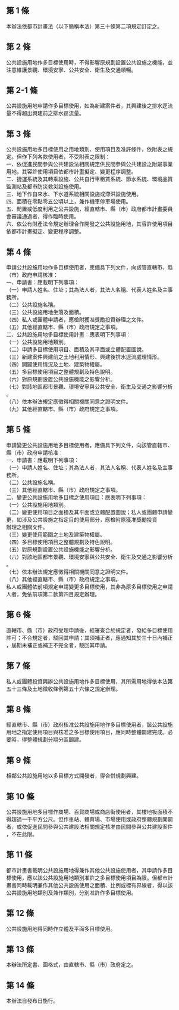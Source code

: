 第 1 條
-------
本辦法依都市計畫法（以下簡稱本法）第三十條第二項規定訂定之。

第 2 條
-------
公共設施用地作多目標使用時，不得影響原規劃設置公共設施之機能，並  
注意維護景觀、環境安寧、公共安全、衛生及交通順暢。

第 2-1 條
---------
公共設施用地申請作多目標使用，如為新建案件者，其興建後之排水逕流  
量不得超出興建前之排水逕流量。

第 3 條
-------
公共設施用地多目標使用之用地類別、使用項目及准許條件，依附表之規  
定。但作下列各款使用者，不受附表之限制：  
一、依促進民間參與公共建設法相關規定供民間參與公共建設之附屬事業  
    用地，其容許使用項目依都市計畫擬定、變更程序調整。  
二、捷運系統及其轉乘設施、公共自行車租賃系統、節水系統、環境品質  
    監測站及都市防災救災設施使用。  
三、地下作自來水、下水道系統相關設施或滯洪設施使用。  
四、面積在零點零五公頃以上，兼作機車停車場使用。  
五、閒置或低度利用之公共設施，經直轄市、縣（市）政府都市計畫委員  
    會審議通過者，得作臨時使用。  
六、依公有財產法令規定辦理合作開發之公共設施用地，其容許使用項目  
    依都市計畫擬定、變更程序調整。

第 4 條
-------
申請公共設施用地作多目標使用者，應備具下列文件，向該管直轄市、縣  
（市）政府申請核准：  
一、申請書：應載明下列事項：  
（一）申請人姓名、住址；其為法人者，其法人名稱、代表人姓名及主事  
      務所。  
（二）公共設施名稱。  
（三）公共設施用地坐落及面積。  
（四）私人或團體申請者，應檢附獲准獎勵投資辦理之文件。  
（五）其他經直轄市、縣（市）政府規定之事項。  
二、公共設施用地多目標使用計畫：應表明下列事項：  
（一）公共設施用地類別。  
（二）申請多目標使用項目、面積及其平面或立體配置圖說。  
（三）新建案件興建前之土地利用情形、興建後排水逕流處理情形。  
（四）開闢使用情況及土地、建築物權屬。  
（五）多目標使用項目之整體規劃及特色說明。  
（六）對原規劃設置公共設施機能之影響分析。  
（七）對該地區都市景觀、環境安寧與公共安全、衛生及交通之影響分析  
      。  
（八）依本辦法規定應徵得相關機關同意之證明文件。  
（九）其他經直轄市、縣（市）政府規定之事項。

第 5 條
-------
申請變更公共設施用地多目標使用者，應備具下列文件，向該管直轄市、  
縣（市）政府申請核准：  
一、申請書：應載明下列事項：  
（一）申請人姓名、住址；其為法人者，其法人名稱、代表人姓名及主事  
      務所。  
（二）公共設施名稱。  
（三）其他經直轄市、縣（市）政府規定之事項。  
二、變更公共設施用地多目標之使用項目：應表明下列事項：  
（一）公共設施用地類別。  
（二）變更使用項目之面積及其平面或立體配置圖說；私人或團體申請變  
      更，如涉及公共設施之指定目的使用部分，應檢附原獲准獎勵投資  
      辦理之相關文件。  
（三）變更使用範圍之土地及建築物權屬。  
（四）多目標使用項目之整體規劃及特色說明。  
（五）對原規劃設置公共設施機能之影響分析。  
（六）對該地區都市景觀、環境安寧與公共安全、衛生及交通之影響分析  
      。  
（七）依本辦法規定應徵得相關機關同意之證明文件。  
（八）其他經直轄市、縣（市）政府規定之事項。  
私人或團體依前項規定申請變更多目標使用，其非為原多目標使用之申請  
人者，免依前項第二款第四目規定辦理。

第 6 條
-------
直轄市、縣（市）政府受理申請後，經審查合於規定者，發給多目標使用  
許可；不合規定者，駁回其申請；其須補正者，應通知其於三十日內補正  
，屆期未補正或補正不完全者，駁回其申請。

第 7 條
-------
私人或團體投資興辦公共設施用地作多目標使用，其所需用地得依本法第  
五十三條及土地徵收條例第五十六條之規定辦理。

第 8 條
-------
經直轄市、縣（市）政府核准公共設施用地作多目標使用者，該公共設施  
用地之指定使用項目與核准之多目標使用項目，應同時整體闢建完成。必  
要時，得整體規劃分期分區闢建。

第 9 條
-------
相鄰公共設施用地以多目標方式開發者，得合併規劃興建。

第 10 條
--------
公共設施用地多目標作商場、百貨商場或商店街使用者，其樓地板面積不  
得超過一千平方公尺。但作車站、體育場、市場使用或政府整體規劃開闢  
者，或依促進民間參與公共建設法相關規定核准由民間參與公共建設案件  
，不在此限。

第 11 條
--------
都市計畫書載明公共設施用地得兼作其他公共設施使用者，其申請作多目  
標使用，應以該公共設施用地類別准許之多目標使用項目為限。但都市計  
畫書同時載明兼作其他公共設施使用之面積、比例或標有界線者，得以該  
公共設施用地類別及兼作類別，分別准許作多目標使用。

第 12 條
--------
公共設施用地得同時作立體及平面多目標使用。

第 13 條
--------
本辦法所定書、圖格式，由直轄市、縣（市）政府定之。

第 14 條
--------
本辦法自發布日施行。

